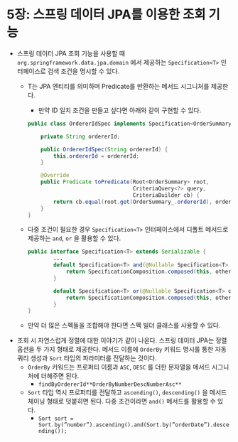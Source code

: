 # 5장: 스프링 데이터 JPA를 이용한 조회 기능

- 스프링 데이터 JPA 조회 기능을 사용할 때 `org.springframework.data.jpa.domain` 에서 제공하는 `Specification<T>` 인터페이스로 검색 조건을 명시할 수 있다.
    - T는 JPA 엔티티를 의미하며 Predicate를 반환하는 메서드 시그니처를 제공한다.
        - 만약 ID 일치 조건을 만들고 싶다면 아래와 같이 구현할 수 있다.
        
        ```java
        public class OrdererIdSpec implements Specification<OrderSummary> {
        
            private String ordererId;
        
            public OrdererIdSpec(String ordererId) {
                this.ordererId = ordererId;
            }
        
            @Override
            public Predicate toPredicate(Root<OrderSummary> root,
                                         CriteriaQuery<?> query,
                                         CriteriaBuilder cb) {
                return cb.equal(root.get(OrderSummary_.ordererId), ordererId);
            }
        }
        ```
        
    - 다중 조건이 필요한 경우 `Specification<T>` 인터페이스에서 디폴트 메서드로 제공하는 `and`, `or` 을 활용할 수 있다.
        
        ```java
        public interface Specification<T> extends Serializable {
        		...
        		default Specification<T> and(@Nullable Specification<T> other) {
        		    return SpecificationComposition.composed(this, other, CriteriaBuilder::and);
        		}
        
        		default Specification<T> or(@Nullable Specification<T> other) {
        		    return SpecificationComposition.composed(this, other, CriteriaBuilder::or);
        		}
        }
        ```
        
    - 만약 더 많은 스펙들을 조합해야 한다면 스펙 빌더 클래스를 사용할 수 있다.
- 조회 시 자연스럽게 정렬에 대한 이야기가 같이 나온다. 스프링 데이터 JPA는 정렬 옵션을 두 가지 형태로 제공한다. 메서드 이름에 `OrderBy` 키워드 명시를 통한 자동 쿼리 생성과 `Sort` 타입의 파라미터를 전달하는 것이다.
    - `OrderBy` 키워드는 프로퍼티 이름과 `ASC`, `DESC` 를 더한 문자열을 메서드 시그니처에 더해주면 된다.
        - `findByOrdererId**OrderByNumberDescNumberAsc**`
    - `Sort` 타입 역시 프로퍼티를 전달하고 `ascending()`, `descending()` 을 메서드 체이닝 형태로 덧붙히면 된다. 다중 조건이라면 `and()` 메서드를 활용할 수 있다.
        - `Sort sort = Sort.by(”number”).ascending().and(Sort.by(”orderDate”).descending());`